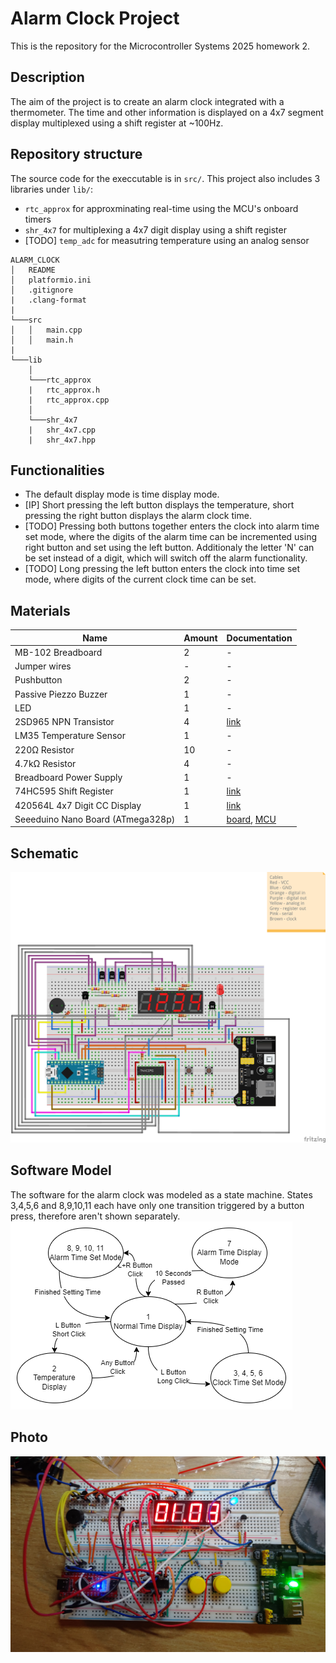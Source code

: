 # Alarm Clock Project
This is the repository for the Microcontroller Systems 2025 homework 2.

## Description
The aim of the project is to create an alarm clock integrated with a thermometer. The time and other information is displayed on a 4x7 segment display multiplexed using a shift register at ~100Hz.  

## Repository structure
The source code for the execcutable is in `src/`. This project also includes 3 libraries under `lib/`:
 - `rtc_approx` for approxminating real-time using the MCU's onboard timers
 - `shr_4x7` for multiplexing a 4x7 digit display using a shift register
 - [TODO] `temp_adc` for measutring temperature using an analog sensor

```
ALARM_CLOCK
│   README
│   platformio.ini    
│   .gitignore
|   .clang-format   
|
└───src
│   │   main.cpp
│   │   main.h
|
└───lib
    │   
    └───rtc_approx
    |   rtc_approx.h
    |   rtc_approx.cpp
    │
    └───shr_4x7
    |   shr_4x7.cpp
    |   shr_4x7.hpp
```


## Functionalities
- The default display mode is time display mode. 
- [IP] Short pressing the left button displays the temperature, short pressing the right button displays the alarm clock time. 
- [TODO] Pressing both buttons together enters the clock into alarm time set mode, where the digits of the alarm time can be incremented using right button and set using the left button. Additionaly the letter 'N' can be set instead of a digit, which will switch off the alarm functionality.
- [TODO] Long pressing the left button enters the clock into time set mode, where digits of the current clock time can be set.

## Materials
| Name  | Amount | Documentation |
| ------------- | ------------- | -------- |
| MB-102 Breadboard  | 2 | - |
| Jumper wires  | -  | - |
| Pushbutton	| 2 | - |
| Passive Piezzo Buzzer | 1 | - |
| LED | 1 | - |
| 2SD965 NPN Transistor | 4 | [link](https://www.alldatasheet.com/datasheet-pdf/view/173371/UTC/2SD965AL-Q-AB3-B.html) |
| LM35 Temperature Sensor | 1 | - |
| 220Ω Resistor	| 10 | - |
| 4.7kΩ Resistor | 4 | - |
| Breadboard Power Supply | 1 | - |
| 74HC595 Shift Register | 1 | [link](https://www.ti.com/lit/ds/symlink/sn74hc595.pdf)|
| 420564L 4x7 Digit CC Display | 1 |  [link](https://www.mantech.co.za/datasheets/products/sma420564l.pdf) |
| Seeeduino Nano Board (ATmega328p) | 1 | [board](https://wiki.seeedstudio.com/Seeeduino-Nano/), [MCU](https://ww1.microchip.com/downloads/en/DeviceDoc/Atmel-7810-Automotive-Microcontrollers-ATmega328P_Datasheet.pdf)|

## Schematic
![Schematic](/docs/Schematic_v2.png)

## Software Model
The software for the alarm clock was modeled as a state machine. States 3,4,5,6 and 8,9,10,11 each have only one transition triggered by a button press, therefore aren't shown separately.
![Diagram](/docs/State_diagram.png)

## Photo
![Photo](/docs/Photo.jpg)